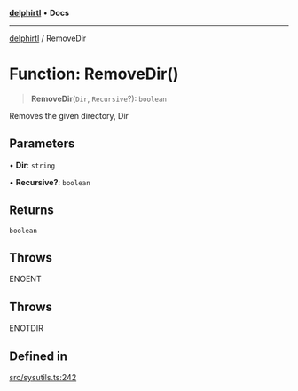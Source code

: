 [**delphirtl**](../README.md) • **Docs**

***

[delphirtl](../globals.md) / RemoveDir

# Function: RemoveDir()

> **RemoveDir**(`Dir`, `Recursive`?): `boolean`

Removes the given directory, Dir

## Parameters

• **Dir**: `string`

• **Recursive?**: `boolean`

## Returns

`boolean`

## Throws

ENOENT

## Throws

ENOTDIR

## Defined in

[src/sysutils.ts:242](https://github.com/chuacw/delphirtl/blob/48cfb097286672c971bbebd46ef739959b561e2a/src/sysutils.ts#L242)
